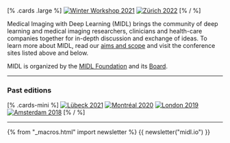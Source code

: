 [% .cards .large %]
[![Winter Workshop 2021](/images/cards/card-large-ww2021-higher.jpg)](/winter-workshop.html)
[![Zürich 2022](/images/cards/card-large-2022-higher.jpg)](https://2022.midl.io)
[% / %]

Medical Imaging with Deep Learning (MIDL) brings the community of deep learning and medical imaging researchers, clinicians and health-care companies together for in-depth discussion and exchange of ideas. To learn more about MIDL, read our [aims and scope](/aims-and-scope.html) and visit the conference sites listed above and below.

MIDL is organized by the [MIDL Foundation](/foundation.html) and its [Board](/board.html).

---

### Past editions

[% .cards-mini %]
<a href="https://2021.midl.io"><img srcset="/cdn-cgi/image/width=170,quality=80/images/cards/card-mini-2021.jpg, /cdn-cgi/image/width=500,quality=80/images/cards/card-mini-2021.jpg 2x" src="/images/cards/card-mini-2021.png" alt="Lübeck 2021"></a>
[![Montréal 2020](/images/cards/card-mini-2020.png)](https://2020.midl.io)
[![London 2019](/images/cards/card-mini-2019.png)](https://2019.midl.io)
[![Amsterdam 2018](/images/cards/card-mini-2018.png)](https://2018.midl.io)
[% / %]

---

{% from "_macros.html" import newsletter %}
{{ newsletter("midl.io") }}
